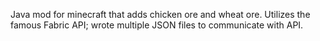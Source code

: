 Java mod for minecraft that adds chicken ore and wheat ore. Utilizes the famous Fabric API; wrote multiple JSON files to communicate with API.
